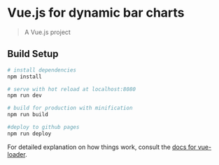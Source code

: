 # Vue.js for dynamic bar charts

> A Vue.js project

## Build Setup

``` bash
# install dependencies
npm install

# serve with hot reload at localhost:8080
npm run dev

# build for production with minification
npm run build

#deploy to github pages
npm run deploy
```


For detailed explanation on how things work, consult the [docs for vue-loader](http://vuejs.github.io/vue-loader).
